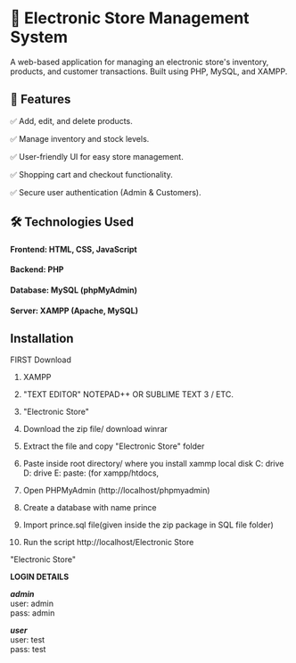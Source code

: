 
# 🛒 Electronic Store Management System

A web-based application for managing an electronic store's inventory, products, and customer transactions. Built using PHP, MySQL, and XAMPP.

## 🚀 Features

✅ Add, edit, and delete products.

✅ Manage inventory and stock levels.

✅ User-friendly UI for easy store management.

✅ Shopping cart and checkout functionality.

✅ Secure user authentication (Admin & Customers).

## 🛠️ Technologies Used

#### Frontend: HTML, CSS, JavaScript
#### Backend: PHP
#### Database: MySQL (phpMyAdmin)
#### Server: XAMPP (Apache, MySQL)

## Installation

FIRST Download

1. XAMPP

2. "TEXT EDITOR" NOTEPAD++ OR SUBLIME TEXT 3 / ETC.

3. "Electronic Store"

4. Download the zip file/ download winrar

5. Extract the file and copy "Electronic Store" folder

6. Paste inside root directory/ where you install xammp local disk C: drive D: drive E: paste: (for xampp/htdocs, 

7. Open PHPMyAdmin (http://localhost/phpmyadmin)

8. Create a database with name prince

6. Import prince.sql file(given inside the zip package in SQL file folder)

7. Run the script http://localhost/Electronic Store

"Electronic Store"

**LOGIN DETAILS** 

***admin*** \
user: admin\
pass: admin

***user***\
user: test\
pass: test
